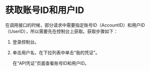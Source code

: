# 获取账号ID和用户ID<a name="obs_04_0117"></a>

在调用接口的时候，部分请求中需要指定账号ID（AccountID）和用户ID（UserID），所以需要先在控制台上获取。获取步骤如下：

1.  登录控制台。
2.  单击用户名，在下拉列表中单击“我的凭证”。

    在“API凭证”页面查看账号ID和用户ID。



